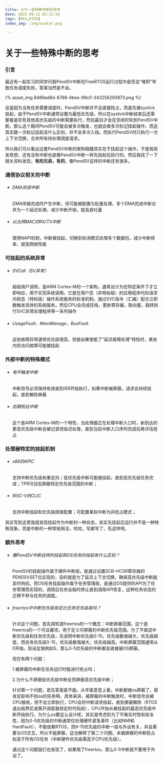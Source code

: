 ```yaml
---
title: 关于一些特殊中断的思考
date: 2025-09-12 02:11:54
tags: [MCU,RTOS]
index_img: /img/avatar.png

---
```


# 关于一些特殊中断的思考

### 引言

​    最近有一起实习的同学问我PendSV中断在FreeRTOS运行过程中是否会“堆积”导致任务调度失败，答案当然是不会。

{% asset_img 8489ad8d-8788-4bee-99c0-343256293873.png %}

​    这是因为当有任务需要调度时，PendSV中断并不会直接抢占，而是先被systick挂起，由于PendSV中断通常设置为最低优先级，所以在systick中断结束后还需要看是否有其他高优先级的中断需要执行，然后最后才会在空闲时轮到PendSV中断。那么这个期间PendSV可能会被多次触发，也就会做多次标记挂起操作，而这其实跟一次标记挂起没什么区别，并不会多次入栈。而执行PendSV时只执行一次上下文切换，合并所有待处理调度请求。

​    所以我们可以看出这套PendSV中断的架构精髓其实在于挂起这个操作，于是我突发奇想，还有没有中断也是像PendSV中断一样先挂起后执行的。然后我找了一下相关资料发现，**有的兄弟，有的**，像PendSV这样的中断还有很多。

### 通信协议相关的中断

- ###### DMA完成中断

  DMA传输完成时产生中断，但可能被配置为批量处理，多个DMA完成中断合并为一个延迟处理，减少中断开销，提高吞吐量

- ###### 以太网MAC的RX/TX中断

  使用NAPI机制，中断被挂起，切换到轮询模式处理多个数据包，减少中断频率，提高网络性能

### 可挂起的系统异常

- ###### SVCall（SV异常）

  超级用户调用，是ARM Cortex-M的一个架构，通常设计为在特定条件下才立即响应，用于实现系统调用。它是在用户态（非特权级）的应用程序代码请求内核态（特权级）操作系统服务的标准机制。通过SVC指令（汇编）配合立即数触发具体的系统服务，然后CPU会完成压栈，更新寄存器，取向量，跳转执行SVC异常处理程序等一系列操作

- ###### UsageFault，MemManage，BusFault

  这些故障异常通常优先级很高，但是如果使能了“延迟故障处理”特性时，某些内存访问故障可能被挂起

### 外部中断的特殊模式

- ###### 电平触发中断

  中断信号必须保持有效直到ISR开始执行，如果中断被屏蔽，请求会持续挂起，直到解除屏蔽

- ###### 后期到达中断

  这个是ARM Cortex-M的一个特性，当处理器正在处理中断入口时，新到达的更高优先级中断会被记录但延迟处理，直到当前中断入口序列完成后再评估抢占

### 处理器特定的挂起机制

- ###### x86的APIC

  支持中断优先级和重定向；低优先级中断可能被挂起，直到高优先级任务完成；TPR可动态屏蔽特定优先级范围的中断；

- ###### RISC-V的CLIC

  支持中断挂起和优先级阈值配置；可配置某些中断为非抢占模式；





其实写到这里我就发现挂起作为中断的一种状态，其实先挂起后运行并不是一种特殊现象，而是中断的一种常规用法，哈哈，写都写了，先这样吧。







### 额外思考

- ###### 像PendSV中断这样的挂起和OS任务的挂起有什么区别？

  PendSV的挂起操作属于硬件中断层，是通过设置SCB->ICSR寄存器的PENDSVSET位实现的，目的就是为了延迟上下文切换，确保高优先级中断能及时响应。而OS任务挂起操作属于任务管理层，是通过OS提供的API为了任务管理而实现的，调用后任务会临时停止直到调用API恢复，这种任务状态的迁移不参与任务的调度。

- ###### freertos中中断优先级肯定比任务优先级高吗？

  针对这个问题，首先得知道freertos的一个概念：中断屏蔽范围。这个是freertos的一个可设置项，用于定义可屏蔽的中断优先级范围。为了不搞混中断优先级和任务优先级，先说明中断优先级0-15，优先级数值越大，优先级越低，而任务优先级0-15，优先级数值越大，优先级越高。中断屏蔽范围通常从0开始，到设定值例如5，那么0-5优先级的中断都会直接被OS屏蔽。

  现在有两个问题：

  1.被屏蔽的中断在任务运行时能进行抢占吗；

  2.为什么不屏蔽低优先级中断反而屏蔽高优先级中断；

  针对第一个问题，首先答案是不能。从字面意思上看，中断都被os屏蔽了，那肯定影响不到os的任务啊。具体来讲，被屏蔽的中断触发时，中断信号会被CPU接收，但不会立即执行，CPU会将中断请求挂起，直到屏蔽解除（RTOS退出临界区或离开调度器锁定的代码段），CPU开始从被挂起的最高优先级中断开始执行。为什么os要这么设计呢，其实是考虑到为了平衡实时性和安全性，因为0-5优先级的中断通常仅处理硬件紧急事件（比如NMI和HardFault），不能依赖RTOS，而6-15优先级的中断一般与外设有关，并且需要与OS交互，所以不能屏蔽，这也解释了第二个问题。未被屏蔽的中断抢占权高于所有OS任务（中断硬件优先级需高于CPU优先级）。

  通过这个问题我们也发现了，如果用了freertos，那么0-5中断就不要用于外设了。